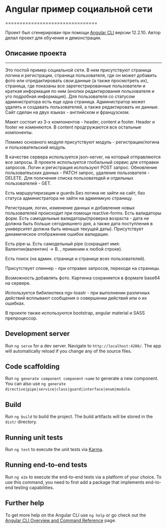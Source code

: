 # Angular пример социальной сети
================================

Проект был сгенерирован при помощи [Angular CLI](https://github.com/angular/angular-cli) версии 12.2.10.
Автор делал проект для обучения и демонстрации.

## Описание проекта
-------------------

Это постой пример социальной сети. В нем присутствуют страница логина и регистрации, страница пользователя, где он может добавить фото
или отредактировать свои данные (а также просмотреть их), страница, где показаны все зарегестрированные пользователи и краткая информация
по ним (кнопки редактирования пользователя и уго подробная информация). Для пользователя со статусом администратора есть еще одна страница.
Администратор может удалять и создавать пользователей, а также редактировать их данные. Сайт сделан на двух языках - английском и французском.

Макет состоит из 3-х компонентов - header, content и footer.
Header и footer не изменяются. В content продгружаются все остальные компоненты.

Помимо основного модуля присутствуют модуль - регистрации/логина и пользовательский модуль.

В качестве сервера используется json-server, на который отправляются все запросы.
В проекте используется глобальный сервис для отправки запросов.
Логин и регистрация используют POST запрос. Обновление пользоватеьских данных - PATCH запрос, удаление пользователя - DELETE. Для полкчения
списка пользоватедей и отдельных пользователей - GET.

Есть маршрутиризация и guards.Без логина не зайти на сайт, баз статуса администратора не зайти на админмкую страницу.

Регистрация, логин, изменение данных и добавление новых пользователей происходит при помощи reactive-forms.
Есть валидаторы форм. Есть самодельные валидаторы(проверка возраста - дата не должна быть больше сегодняшнего дня, а также дата поступления в 
университет должна быть меньше текущей даты). Присутствует динамическое отображение ошибок валидации.

Есть pipe-ы. Есть самодельный pipe (сокращает имя: Валентин(валентин) -> В. , применим к любой строке).

Есть поиск (на админ. странице и странице всех пользователей).

Присутствует спиннер - при отправке запросов, переходе на страницы.

Возможность добавлять фото. Картинка сохраняется в формате base64 на сервере.

Используется бибилиотека ngx-toastr - при выполнении различных действий всплывают сообщения о совершении действий или о их ошибках.

В проекте также используются bootstrap, angular material и SASS препроцессор.

## Development server

Run `ng serve` for a dev server. Navigate to `http://localhost:4200/`. The app will automatically reload if you change any of the source files.

## Code scaffolding

Run `ng generate component component-name` to generate a new component. You can also use `ng generate directive|pipe|service|class|guard|interface|enum|module`.

## Build

Run `ng build` to build the project. The build artifacts will be stored in the `dist/` directory.

## Running unit tests

Run `ng test` to execute the unit tests via [Karma](https://karma-runner.github.io).

## Running end-to-end tests

Run `ng e2e` to execute the end-to-end tests via a platform of your choice. To use this command, you need to first add a package that implements end-to-end testing capabilities.

## Further help

To get more help on the Angular CLI use `ng help` or go check out the [Angular CLI Overview and Command Reference](https://angular.io/cli) page.
